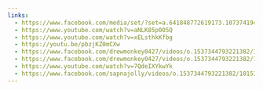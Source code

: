 ```yaml
---
links:
  - https://www.facebook.com/media/set/?set=a.641848772619173.1073741948.447758815361504&amp;type=3
  - https://www.youtube.com/watch?v=aNLK85p005Q
  - https://www.youtube.com/watch?v=xELsthkKfbg
  - https://youtu.be/pbzjKZ0mCXw
  - https://www.facebook.com/drewmonkey0427/videos/o.1537344793221382/10153540366556672/?type=2&amp;theater
  - https://www.facebook.com/drewmonkey0427/videos/o.1537344793221382/10153540365841672/?type=2&amp;theater
  - https://www.youtube.com/watch?v=7QdeIXYkwYk
  - https://www.facebook.com/sapnajolly/videos/o.1537344793221382/10153679730453054/?type=2&amp;theater
---
```

